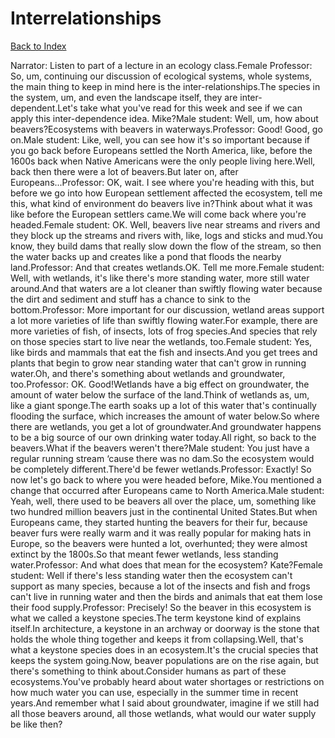 # Interrelationships
[Back to Index](https://github.com/windows10010/tpoExtractor/blob/master/README.md)

Narrator: Listen to part of a lecture in an ecology class.Female Professor: So, um, continuing our discussion of ecological systems, whole systems, the main thing to keep in mind here is the inter-relationships.The species in the system, um, and even the landscape itself, they are inter-dependent.Let's take what you've read for this week and see if we can apply this inter-dependence idea. Mike?Male student: Well, um, how about beavers?Ecosystems with beavers in waterways.Professor: Good! Good, go on.Male student: Like, well, you can see how it's so important because if you go back before Europeans settled the North America, like, before the 1600s back when Native Americans were the only people living here.Well, back then there were a lot of beavers.But later on, after Europeans...Professor: OK, wait. I see where you're heading with this, but before we go into how European settlement affected the ecosystem, tell me this, what kind of environment do beavers live in?Think about what it was like before the European settlers came.We will come back where you're headed.Female student: OK. Well, beavers live near streams and rivers and they block up the streams and rivers with, like, logs and sticks and mud.You know, they build dams that really slow down the flow of the stream, so then the water backs up and creates like a pond that floods the nearby land.Professor: And that creates wetlands.OK. Tell me more.Female student: Well, with wetlands, it's like there's more standing water, more still water around.And that waters are a lot cleaner than swiftly flowing water because the dirt and sediment and stuff has a chance to sink to the bottom.Professor: More important for our discussion, wetland areas support a lot more varieties of life than swiftly flowing water.For example, there are more varieties of fish, of insects, lots of frog species.And species that rely on those species start to live near the wetlands, too.Female student: Yes, like birds and mammals that eat the fish and insects.And you get trees and plants that begin to grow near standing water that can't grow in running water.Oh, and there's something about wetlands and groundwater, too.Professor: OK. Good!Wetlands have a big effect on groundwater, the amount of water below the surface of the land.Think of wetlands as, um, like a giant sponge.The earth soaks up a lot of this water that's continually flooding the surface, which increases the amount of water below.So where there are wetlands, you get a lot of groundwater.And groundwater happens to be a big source of our own drinking water today.All right, so back to the beavers.What if the beavers weren't there?Male student: You just have a regular running stream ‘cause there was no dam.So the ecosystem would be completely different.There'd be fewer wetlands.Professor: Exactly! So now let's go back to where you were headed before, Mike.You mentioned a change that occurred after Europeans came to North America.Male student: Yeah, well, there used to be beavers all over the place, um, something like two hundred million beavers just in the continental United States.But when Europeans came, they started hunting the beavers for their fur, because beaver furs were really warm and it was really popular for making hats in Europe, so the beavers were hunted a lot, overhunted; they were almost extinct by the 1800s.So that meant fewer wetlands, less standing water.Professor: And what does that mean for the ecosystem? Kate?Female student: Well if there's less standing water then the ecosystem can't support as many species, because a lot of the insects and fish and frogs can't live in running water and then the birds and animals that eat them lose their food supply.Professor: Precisely! So the beaver in this ecosystem is what we called a keystone species.The term keystone kind of explains itself.In architecture, a keystone in an archway or doorway is the stone that holds the whole thing together and keeps it from collapsing.Well, that's what a keystone species does in an ecosystem.It's the crucial species that keeps the system going.Now, beaver populations are on the rise again, but there's something to think about.Consider humans as part of these ecosystems.You've probably heard about water shortages or restrictions on how much water you can use, especially in the summer time in recent years.And remember what I said about groundwater, imagine if we still had all those beavers around, all those wetlands, what would our water supply be like then?
 